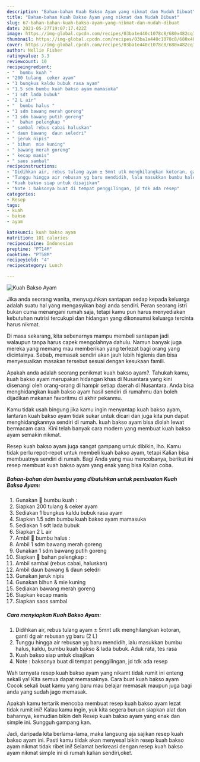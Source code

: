 ```yaml
---
description: "Bahan-bahan Kuah Bakso Ayam yang nikmat dan Mudah Dibuat"
title: "Bahan-bahan Kuah Bakso Ayam yang nikmat dan Mudah Dibuat"
slug: 67-bahan-bahan-kuah-bakso-ayam-yang-nikmat-dan-mudah-dibuat
date: 2021-05-27T19:07:17.422Z
image: https://img-global.cpcdn.com/recipes/03ba1e440c1078c8/680x482cq70/kuah-bakso-ayam-foto-resep-utama.jpg
thumbnail: https://img-global.cpcdn.com/recipes/03ba1e440c1078c8/680x482cq70/kuah-bakso-ayam-foto-resep-utama.jpg
cover: https://img-global.cpcdn.com/recipes/03ba1e440c1078c8/680x482cq70/kuah-bakso-ayam-foto-resep-utama.jpg
author: Nellie Fisher
ratingvalue: 3.3
reviewcount: 10
recipeingredient:
- "  bumbu kuah "
- "200 tulang  ceker ayam"
- "1 bungkus kaldu bubuk rasa ayam"
- "1.5 sdm bumbu kuah bakso ayam mamasuka"
- "1 sdt lada bubuk"
- "2 L air"
- "  bumbu halus "
- "1 sdm bawang merah goreng"
- "1 sdm bawang putih goreng"
- "  bahan pelengkap "
- " sambal rebus cabai haluskan"
- " daun bawang  daun seledri"
- " jeruk nipis"
- " bihun  mie kuning"
- " bawang merah goreng"
- " kecap manis"
- " saos sambal"
recipeinstructions:
- "Didihkan air, rebus tulang ayam ± 5mnt utk menghilangkan kotoran, ganti dg air rebusan yg baru (2 L)"
- "Tunggu hingga air rebusan yg baru mendidih, lalu masukkan bumbu halus, kaldu, bumbu kuah bakso &amp; lada bubuk. Aduk rata, tes rasa"
- "Kuah bakso siap untuk disajikan"
- "Note : baksonya buat di tempat penggilingan, jd tdk ada resep"
categories:
- Resep
tags:
- kuah
- bakso
- ayam

katakunci: kuah bakso ayam 
nutrition: 101 calories
recipecuisine: Indonesian
preptime: "PT14M"
cooktime: "PT58M"
recipeyield: "4"
recipecategory: Lunch

---
```



![Kuah Bakso Ayam](https://img-global.cpcdn.com/recipes/03ba1e440c1078c8/680x482cq70/kuah-bakso-ayam-foto-resep-utama.jpg)

Jika anda seorang wanita, menyuguhkan santapan sedap kepada keluarga adalah suatu hal yang mengasyikan bagi anda sendiri. Peran seorang istri bukan cuma menangani rumah saja, tetapi kamu pun harus menyediakan kebutuhan nutrisi tercukupi dan hidangan yang dikonsumsi keluarga tercinta harus nikmat.

Di masa  sekarang, kita sebenarnya mampu membeli santapan jadi walaupun tanpa harus capek mengolahnya dahulu. Namun banyak juga mereka yang memang mau memberikan yang terlezat bagi orang yang dicintainya. Sebab, memasak sendiri akan jauh lebih higienis dan bisa menyesuaikan masakan tersebut sesuai dengan kesukaan famili. 



Apakah anda adalah seorang penikmat kuah bakso ayam?. Tahukah kamu, kuah bakso ayam merupakan hidangan khas di Nusantara yang kini disenangi oleh orang-orang di hampir setiap daerah di Nusantara. Anda bisa menghidangkan kuah bakso ayam hasil sendiri di rumahmu dan boleh dijadikan makanan favoritmu di akhir pekanmu.

Kamu tidak usah bingung jika kamu ingin menyantap kuah bakso ayam, lantaran kuah bakso ayam tidak sukar untuk dicari dan juga kita pun dapat menghidangkannya sendiri di rumah. kuah bakso ayam bisa diolah lewat bermacam cara. Kini telah banyak cara modern yang membuat kuah bakso ayam semakin nikmat.

Resep kuah bakso ayam juga sangat gampang untuk dibikin, lho. Kamu tidak perlu repot-repot untuk membeli kuah bakso ayam, tetapi Kalian bisa membuatnya sendiri di rumah. Bagi Anda yang mau mencobanya, berikut ini resep membuat kuah bakso ayam yang enak yang bisa Kalian coba.

<!--inarticleads1-->

##### Bahan-bahan dan bumbu yang dibutuhkan untuk pembuatan Kuah Bakso Ayam:

1. Gunakan  🥥 bumbu kuah :
1. Siapkan 200 tulang &amp; ceker ayam
1. Sediakan 1 bungkus kaldu bubuk rasa ayam
1. Siapkan 1.5 sdm bumbu kuah bakso ayam mamasuka
1. Sediakan 1 sdt lada bubuk
1. Siapkan 2 L air
1. Ambil  🥥 bumbu halus :
1. Ambil 1 sdm bawang merah goreng
1. Gunakan 1 sdm bawang putih goreng
1. Siapkan  🥥 bahan pelengkap :
1. Ambil  sambal (rebus cabai, haluskan)
1. Ambil  daun bawang &amp; daun seledri
1. Gunakan  jeruk nipis
1. Gunakan  bihun &amp; mie kuning
1. Sediakan  bawang merah goreng
1. Siapkan  kecap manis
1. Siapkan  saos sambal




<!--inarticleads2-->

##### Cara menyiapkan Kuah Bakso Ayam:

1. Didihkan air, rebus tulang ayam ± 5mnt utk menghilangkan kotoran, ganti dg air rebusan yg baru (2 L)
1. Tunggu hingga air rebusan yg baru mendidih, lalu masukkan bumbu halus, kaldu, bumbu kuah bakso &amp; lada bubuk. Aduk rata, tes rasa
1. Kuah bakso siap untuk disajikan
1. Note : baksonya buat di tempat penggilingan, jd tdk ada resep




Wah ternyata resep kuah bakso ayam yang nikamt tidak rumit ini enteng sekali ya! Kita semua dapat memasaknya. Cara buat kuah bakso ayam Cocok sekali buat kamu yang baru mau belajar memasak maupun juga bagi anda yang sudah jago memasak.

Apakah kamu tertarik mencoba membuat resep kuah bakso ayam lezat tidak rumit ini? Kalau kamu ingin, yuk kita segera buruan siapkan alat dan bahannya, kemudian bikin deh Resep kuah bakso ayam yang enak dan simple ini. Sungguh gampang kan. 

Jadi, daripada kita berlama-lama, maka langsung aja sajikan resep kuah bakso ayam ini. Pasti kamu tiidak akan menyesal bikin resep kuah bakso ayam nikmat tidak ribet ini! Selamat berkreasi dengan resep kuah bakso ayam nikmat simple ini di rumah kalian sendiri,oke!.

